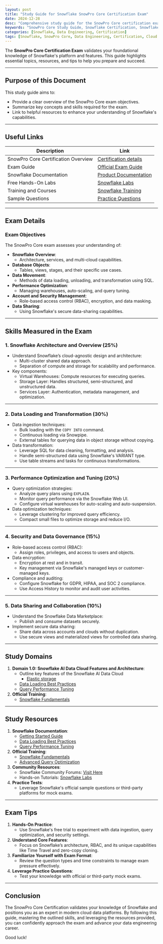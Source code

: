 ```yaml
---
layout: post
title: "Study Guide for Snowflake SnowPro Core Certification Exam"
date: 2024-12-28
desc: "Comprehensive study guide for the SnowPro Core certification exam, covering Snowflake architecture, data loading, security, performance optimization, and more."
keywords: "SnowPro Core Study Guide, Snowflake Certification, Snowflake Architecture, Data Loading, Performance Tuning, Snowflake Security"
categories: [Snowflake, Data Engineering, Certification]
tags: [Snowflake, SnowPro Core, Data Engineering, Certification, Cloud Data Warehouse]
---
```


The **SnowPro Core Certification Exam** validates your foundational knowledge of Snowflake's platform and features. This guide highlights essential topics, resources, and tips to help you prepare and succeed.

---

## Purpose of this Document

This study guide aims to:
- Provide a clear overview of the SnowPro Core exam objectives.
- Summarize key concepts and skills required for the exam.
- Link to helpful resources to enhance your understanding of Snowflake's capabilities.

---

## Useful Links

| **Description**                       | **Link**                                                                                      |
|---------------------------------------|----------------------------------------------------------------------------------------------|
| SnowPro Core Certification Overview   | [Certification details](https://www.snowflake.com/snowpro-certifications/)                  |
| Exam Guide                            | [Official Exam Guide](https://www.snowflake.com/wp-content/uploads/SnowPro_Core_Exam_Guide.pdf) |
| Snowflake Documentation               | [Product Documentation](https://docs.snowflake.com/en/)                                     |
| Free Hands-On Labs                    | [Snowflake Labs](https://quickstarts.snowflake.com/guide/getting_started_with_snowflake/)    |
| Training and Courses                  | [Snowflake Training](https://www.snowflake.com/training/)                                   |
| Sample Questions                      | [Practice Questions](https://resources.snowflake.com/)                                       |

---

## Exam Details

### **Exam Objectives**

The SnowPro Core exam assesses your understanding of:
- **Snowflake Overview**:
  - Architecture, services, and multi-cloud capabilities.
- **Database Objects**:
  - Tables, views, stages, and their specific use cases.
- **Data Movement**:
  - Methods of data loading, unloading, and transformation using SQL.
- **Performance Optimization**:
  - Managing warehouses, auto-scaling, and query tuning.
- **Account and Security Management**:
  - Role-based access control (RBAC), encryption, and data masking.
- **Data Sharing**:
  - Using Snowflake's secure data-sharing capabilities.

---

## Skills Measured in the Exam

### **1. Snowflake Architecture and Overview (25%)**
- Understand Snowflake’s cloud-agnostic design and architecture:
  - Multi-cluster shared data approach.
  - Separation of compute and storage for scalability and performance.
- Key components:
  - Virtual Warehouses: Compute resources for executing queries.
  - Storage Layer: Handles structured, semi-structured, and unstructured data.
  - Services Layer: Authentication, metadata management, and optimization.

---

### **2. Data Loading and Transformation (30%)**
- Data ingestion techniques:
  - Bulk loading with the `COPY INTO` command.
  - Continuous loading via Snowpipe.
  - External tables for querying data in object storage without copying.
- Data transformation:
  - Leverage SQL for data cleaning, formatting, and analysis.
  - Handle semi-structured data using Snowflake's VARIANT type.
  - Use table streams and tasks for continuous transformations.

---

### **3. Performance Optimization and Tuning (20%)**
- Query optimization strategies:
  - Analyze query plans using `EXPLAIN`.
  - Monitor query performance via the Snowflake Web UI.
  - Configure virtual warehouses for auto-scaling and auto-suspension.
- Data optimization techniques:
  - Leverage clustering for improved query efficiency.
  - Compact small files to optimize storage and reduce I/O.

---

### **4. Security and Data Governance (15%)**
- Role-based access control (RBAC):
  - Assign roles, privileges, and access to users and objects.
- Data encryption:
  - Encryption at rest and in transit.
  - Key management via Snowflake's managed keys or customer-managed keys.
- Compliance and auditing:
  - Configure Snowflake for GDPR, HIPAA, and SOC 2 compliance.
  - Use Access History to monitor and audit user activities.

---

### **5. Data Sharing and Collaboration (10%)**
- Understand the Snowflake Data Marketplace:
  - Publish and consume datasets securely.
- Implement secure data sharing:
  - Share data across accounts and clouds without duplication.
  - Use secure views and materialized views for controlled data sharing.

---
## Study Domains
1. **Domain 1.0: Snowflake AI Data Cloud Features and Architecture**:
   - Outline key features of the Snowflake AI Data Cloud
     - [Elastic storage](https://docs.snowflake.com/en/user-guide-getting-started.html)
   - [Data Loading Best Practices](https://docs.snowflake.com/en/user-guide/data-load-overview.html)
   - [Query Performance Tuning](https://docs.snowflake.com/en/user-guide/performance-tuning.html)
2. **Official Training**:
   - [Snowflake Fundamentals](https://www.snowflake.com/training/essentials/)

---

## Study Resources

1. **Snowflake Documentation**:
   - [Getting Started Guide](https://docs.snowflake.com/en/user-guide-getting-started.html)
   - [Data Loading Best Practices](https://docs.snowflake.com/en/user-guide/data-load-overview.html)
   - [Query Performance Tuning](https://docs.snowflake.com/en/user-guide/performance-tuning.html)
2. **Official Training**:
   - [Snowflake Fundamentals](https://www.snowflake.com/training/essentials/)
   - [Advanced Query Optimization](https://www.snowflake.com/training/query-optimization/)
3. **Community Resources**:
   - Snowflake Community Forums: [Visit Here](https://community.snowflake.com/)
   - Hands-on Tutorials: [Snowflake Labs](https://quickstarts.snowflake.com/)
4. **Practice Tests**:
   - Leverage Snowflake's official sample questions or third-party platforms for mock exams.

---

## Exam Tips

1. **Hands-On Practice**:
   - Use Snowflake's free trial to experiment with data ingestion, query optimization, and security settings.
2. **Understand Core Features**:
   - Focus on Snowflake’s architecture, RBAC, and its unique capabilities like Time Travel and zero-copy cloning.
3. **Familiarize Yourself with Exam Format**:
   - Review the question types and time constraints to manage exam pressure effectively.
4. **Leverage Practice Questions**:
   - Test your knowledge with official or third-party mock exams.

---

## Conclusion

The SnowPro Core Certification validates your knowledge of Snowflake and positions you as an expert in modern cloud data platforms. By following this guide, mastering the outlined skills, and leveraging the resources provided, you can confidently approach the exam and advance your data engineering career.

Good luck!
